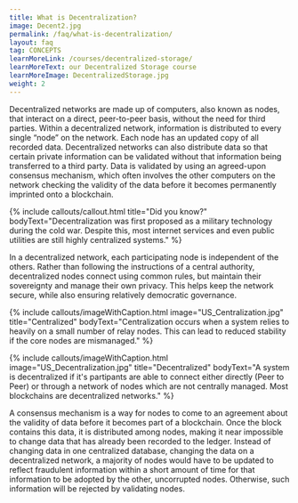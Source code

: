 ```yaml
---
title: What is Decentralization?
image: Decent2.jpg
permalink: /faq/what-is-decentralization/
layout: faq
tag: CONCEPTS
learnMoreLink: /courses/decentralized-storage/
learnMoreText: our Decentralized Storage course
learnMoreImage: DecentralizedStorage.jpg
weight: 2
---
```


Decentralized networks are made up of computers, also known as nodes, that interact on a direct, peer-to-peer basis, without the need for third parties. Within a decentralized network, information is distributed to every single “node” on the network. Each node has an updated copy of all recorded data. Decentralized networks can also distribute data so that certain private information can be validated without that information being transferred to a third party. Data is validated by using an agreed-upon consensus mechanism, which often involves the other computers on the network checking the validity of the data before it becomes permanently imprinted onto a blockchain.

{% include callouts/callout.html
    title="Did you know?"
    bodyText="Decentralization was first proposed as a military technology during the cold war. Despite this, most internet services and even public utilities are still highly centralized systems."
%}

In a decentralized network, each participating node is independent of the others. Rather than following the instructions of a central authority, decentralized nodes connect using common rules, but maintain their sovereignty and manage their own privacy. This helps keep the network secure, while also ensuring relatively democratic governance.

{% include callouts/imageWithCaption.html
    image="US_Centralization.jpg"
    title="Centralized"
    bodyText="Centralization occurs when a system relies to heavily on a small number of relay nodes. This can lead to reduced stability if the core nodes are mismanaged."
%}

{% include callouts/imageWithCaption.html
    image="US_Decentralization.jpg"
    title="Decentralized"
    bodyText="A system is decentralized if it's partipants are able to connect either directly (Peer to Peer) or through a network of nodes which are not centrally managed. Most blockchains are decentralized networks."
%}

A consensus mechanism is a way for nodes to come to an agreement about the validity of data before it becomes part of a blockchain. Once the block contains this data, it is distributed among nodes, making it near impossible to change data that has already been recorded to the ledger. Instead of changing data in one centralized database, changing the data on a decentralized network, a majority of nodes would have to be updated to reflect fraudulent information within a short amount of time for that information to be adopted by the other, uncorrupted nodes. Otherwise, such information will be rejected by validating nodes.
